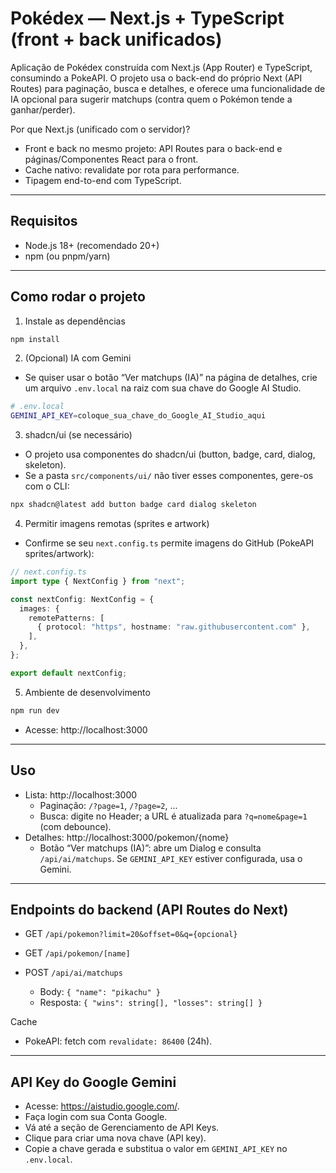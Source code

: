 # Pokédex — Next.js + TypeScript (front + back unificados)

Aplicação de Pokédex construída com Next.js (App Router) e TypeScript, consumindo a PokeAPI. O projeto usa o back-end do próprio Next (API Routes) para paginação, busca e detalhes, e oferece uma funcionalidade de IA opcional para sugerir matchups (contra quem o Pokémon tende a ganhar/perder).

Por que Next.js (unificado com o servidor)?

- Front e back no mesmo projeto: API Routes para o back-end e páginas/Componentes React para o front.
- Cache nativo: revalidate por rota para performance.
- Tipagem end-to-end com TypeScript.

---

## Requisitos

- Node.js 18+ (recomendado 20+)
- npm (ou pnpm/yarn)

---

## Como rodar o projeto

1. Instale as dependências

```bash
npm install
```

2. (Opcional) IA com Gemini

- Se quiser usar o botão “Ver matchups (IA)” na página de detalhes, crie um arquivo `.env.local` na raiz com sua chave do Google AI Studio.

```bash
# .env.local
GEMINI_API_KEY=coloque_sua_chave_do_Google_AI_Studio_aqui
```

3. shadcn/ui (se necessário)

- O projeto usa componentes do shadcn/ui (button, badge, card, dialog, skeleton).
- Se a pasta `src/components/ui/` não tiver esses componentes, gere-os com o CLI:

```bash
npx shadcn@latest add button badge card dialog skeleton
```

4. Permitir imagens remotas (sprites e artwork)

- Confirme se seu `next.config.ts` permite imagens do GitHub (PokeAPI sprites/artwork):

```ts
// next.config.ts
import type { NextConfig } from "next";

const nextConfig: NextConfig = {
  images: {
    remotePatterns: [
      { protocol: "https", hostname: "raw.githubusercontent.com" },
    ],
  },
};

export default nextConfig;
```

5. Ambiente de desenvolvimento

```bash
npm run dev
```

- Acesse: http://localhost:3000

---

## Uso

- Lista: http://localhost:3000
  - Paginação: `/?page=1`, `/?page=2`, ...
  - Busca: digite no Header; a URL é atualizada para `?q=nome&page=1` (com debounce).
- Detalhes: http://localhost:3000/pokemon/{nome}
  - Botão “Ver matchups (IA)”: abre um Dialog e consulta `/api/ai/matchups`. Se `GEMINI_API_KEY` estiver configurada, usa o Gemini.

---

## Endpoints do backend (API Routes do Next)

- GET `/api/pokemon?limit=20&offset=0&q={opcional}`

- GET `/api/pokemon/[name]`

- POST `/api/ai/matchups`
  - Body: `{ "name": "pikachu" }`
  - Resposta: `{ "wins": string[], "losses": string[] }`

Cache

- PokeAPI: fetch com `revalidate: 86400` (24h).

---

## API Key do Google Gemini

- Acesse: https://aistudio.google.com/.
- Faça login com sua Conta Google.
- Vá até a seção de Gerenciamento de API Keys.
- Clique para criar uma nova chave (API key).
- Copie a chave gerada e substitua o valor em `GEMINI_API_KEY` no `.env.local`.
